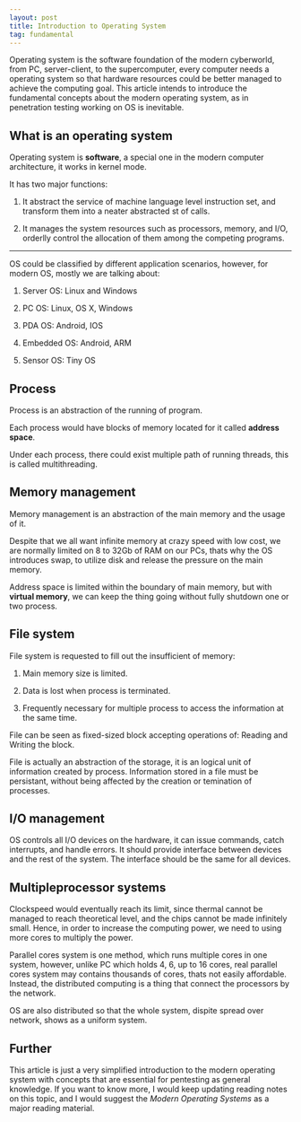 ```yaml
---
layout: post
title: Introduction to Operating System
tag: fundamental
---
```


Operating system is the software foundation of the modern cyberworld, from PC, server-client, to the supercomputer, every computer needs a operating system so that hardware resources could be better managed to achieve the computing goal. This article intends to introduce the fundamental concepts about the modern operating system, as in penetration testing working on OS is inevitable.

## What is an operating system

Operating system is **software**, a special one in the modern computer architecture, it works in kernel mode.

It has two major functions:

1. It abstract the service of machine language level instruction set, and transform them into a neater abstracted st of calls.

2. It manages the system resources such as processors, memory, and I/O, orderlly control the allocation of them among the competing programs.

---

OS could be classified by different application scenarios, however, for modern OS, mostly we are talking about:

1. Server OS: Linux and Windows

2. PC OS: Linux, OS X, Windows

3. PDA OS: Android, IOS

4. Embedded OS: Android, ARM

5. Sensor OS: Tiny OS

## Process

Process is an abstraction of the running of program. 

Each process would have blocks of memory located for it called **address space**.

Under each process, there could exist multiple path of running threads, this is called multithreading.

## Memory management

Memory management is an abstraction of the main memory and the usage of it.

Despite that we all want infinite memory at crazy speed with low cost, we are normally limited on 8 to 32Gb of RAM on our PCs, thats why the OS introduces swap, to utilize disk and release the pressure on the main memory.

Address space is limited within the boundary of main memory, but with **virtual memory**, we can keep the thing going without fully shutdown one or two process.

## File system

File system is requested to fill out the insufficient of memory:

1. Main memory size is limited.

2. Data is lost when process is terminated.

3. Frequently necessary for multiple process to access the information at the same time.

File can be seen as fixed-sized block accepting operations of: Reading and Writing the block.

File is actually an abstraction of the storage, it is an logical unit of information created by process. Information stored in a file must be persistant, without being affected by the creation or temination of processes.

## I/O management

OS controls all I/O devices on the hardware, it can issue commands, catch interrupts, and handle errors. It should provide interface between devices and the rest of the system. The interface should be the same for all devices.

## Multipleprocessor systems

Clockspeed would eventually reach its limit, since thermal cannot be managed to reach theoretical level, and the chips cannot be made infinitely small. Hence, in order to increase the computing power, we need to using more cores to multiply the power.

Parallel cores system is one method, which runs multiple cores in one system, however, unlike PC which holds 4, 6, up to 16 cores, real parallel cores system may contains thousands of cores, thats not easily affordable. Instead, the distributed computing is a thing that connect the processors by the network.

OS are also distributed so that the whole system, dispite spread over network, shows as a uniform system.

## Further

This article is just a very simplified introduction to the modern operating system with concepts that are essential for pentesting as general knowledge. If you want to know more, I would keep updating reading notes on this topic, and I would suggest the _Modern Operating Systems_ as a major reading material.
